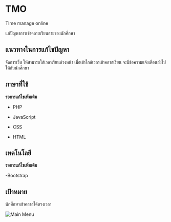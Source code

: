 # TMO
TIme manage online

แก้ปัญหาการเข้าคลาสเรียนสายของนักศึกษา
## แนวทางในการแก้ไขปัญหา
จัดการเว็บ ให้สามารถใส่เวลาเรียนล่วงหน้า เมื่อเข้าใกล้เวลาเข้าคลาสเรียน จะมีข้อความแจ้งเตือนส่งไปให้กับนักศึกษา
## ภาษาที่ใช้
**รอการแก้ไขเพิ่มเติม**

* PHP

* JavaScript

* CSS

* HTML
## เทคโนโลยี
**รอการแก้ไขเพิ่มเติม**

-Bootstrap
## เป้าหมาย
นักศึกษาเข้าคลาสได้ตรงเวลา

![Main Menu](C:/Users/User/Pictures/mmenu.png)
